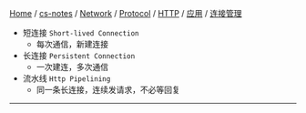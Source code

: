 [Home](https://mengxianbin.github.io) /
[cs-notes](https://mengxianbin.github.io/cs-notes/site) /
[Network](https://mengxianbin.github.io/cs-notes/site/Network) /
[Protocol](https://mengxianbin.github.io/cs-notes/site/Network/Protocol) /
[HTTP](https://mengxianbin.github.io/cs-notes/site/Network/Protocol/HTTP) /
[应用](https://mengxianbin.github.io/cs-notes/site/Network/Protocol/HTTP/%E5%BA%94%E7%94%A8) /
[连接管理](https://mengxianbin.github.io/cs-notes/site/Network/Protocol/HTTP/%E5%BA%94%E7%94%A8/%E8%BF%9E%E6%8E%A5%E7%AE%A1%E7%90%86)

* 短连接 `Short-lived Connection`
    * 每次通信，新建连接
* 长连接 `Persistent Connection`
    * 一次建连，多次通信
* 流水线 `Http Pipelining`
    * 同一条长连接，连续发请求，不必等回复

---
